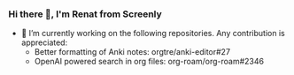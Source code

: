 ### Hi there 👋, I'm Renat from Screenly

- 🔭 I’m currently working on the following repositories. Any contribution is appreciated:
  - Better formatting of Anki notes: orgtre/anki-editor#27
  - OpenAI powered search in org files: org-roam/org-roam#2346

<!--
**renatgalimov/renatgalimov** is a ✨ _special_ ✨ repository because its `README.md` (this file) appears on your GitHub profile.

Here are some ideas to get you started:

- 🌱 I’m currently learning ...
- 👯 I’m looking to collaborate on ...
- 🤔 I’m looking for help with ...
- 💬 Ask me about ...
- 📫 How to reach me: ...
- 😄 Pronouns: ...
- ⚡ Fun fact: ...
-->
